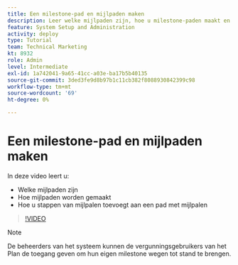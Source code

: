 ```yaml
---
title: Een milestone-pad en mijlpaden maken
description: Leer welke mijlpaden zijn, hoe u milestone-paden maakt en hoe u mijlpaden toevoegt.
feature: System Setup and Administration
activity: deploy
type: Tutorial
team: Technical Marketing
kt: 8932
role: Admin
level: Intermediate
exl-id: 1a742041-9a65-41cc-a03e-ba17b5b40135
source-git-commit: 3ded3fe9d8b97b1c11cb382f8088930842399c98
workflow-type: tm+mt
source-wordcount: '69'
ht-degree: 0%

---
```


# Een milestone-pad en mijlpaden maken

In deze video leert u:

* Welke mijlpaden zijn
* Hoe mijlpaden worden gemaakt
* Hoe u stappen van mijlpalen toevoegt aan een pad met mijlpalen

>[!VIDEO](https://video.tv.adobe.com/v/335204/?quality=12)

>[!NOTE]
>
>De beheerders van het systeem kunnen de vergunningsgebruikers van het Plan de toegang geven om hun eigen milestone wegen tot stand te brengen.
